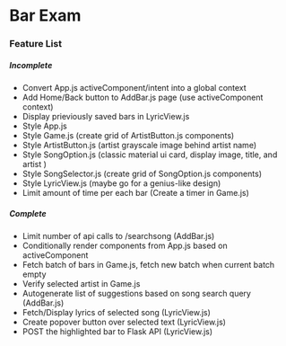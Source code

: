 # Bar Exam

### Feature List
##### Incomplete
* Convert App.js activeComponent/intent into a global context
* Add Home/Back button to AddBar.js page (use activeComponent context) 
* Display prieviously saved bars in LyricView.js
* Style App.js
* Style Game.js (create grid of ArtistButton.js components)
* Style ArtistButton.js (artist grayscale image behind artist name)
* Style SongOption.js (classic material ui card, display image, title, and artist )
* Style SongSelector.js (create grid of SongOption.js components)
* Style LyricView.js (maybe go for a genius-like design)
* Limit amount of time per each bar (Create a timer in Game.js)
##### Complete
* Limit number of api calls to /searchsong (AddBar.js)
* Conditionally render components from App.js based on activeComponent
* Fetch batch of bars in Game.js, fetch new batch when current batch empty
* Verify selected artist in Game.js
* Autogenerate list of suggestions based on song search query (AddBar.js)
* Fetch/Display lyrics of selected song (LyricView.js)
* Create popover button over selected text (LyricView.js)
* POST the highlighted bar to Flask API (LyricView.js)